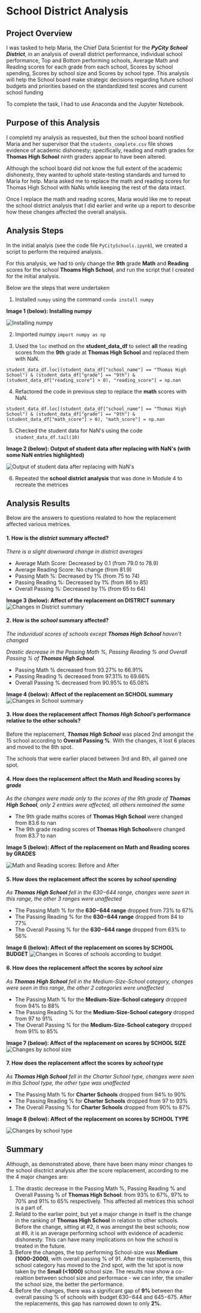 # School District Analysis

## Project Overview

I was tasked to help Maria, the Chief Data Scientist for the ***PyCity School District***, in an analysis of overall district performance, individual school performance, Top and Bottom performing schools, Average Math and Reading scores for each grade from each school, Scores by school spending, Scores by school size and Scores by school type. This analysis will help the School board make strategic decisions regarding future school budgets and priorities based on the standardized test scores and current school funding

To complete the task, I had to use Anaconda and the Jupyter Notebook.

## Purpose of this Analysis

I completd my analysis as requested, but then the school board notified Maria and her supervisor that the `students_complete.csv` file shows evidence of academic dishonesty; specifically, reading and math grades for **Thomas High School** ninth graders appear to have been altered. 

Although the school board did not know the full extent of the academic dishonesty, they wanted to uphold state-testing standards and turned to Maria for help. Maria asked me to replace the math and reading scores for Thomas High School with NaNs while keeping the rest of the data intact. 

Once I replace the math and reading scores, Maria would like me to repeat the school district analysis that I did earlier and write up a report to describe how these changes affected the overall analysis.

## Analysis Steps

In the initial analyis (see the code file `PyCitySchools.ipynb`), we created a script to perform the required analysis.

For this analysis, we had to only change the **9th** grade **Math** and **Reading** scores for the school **Thoams High School**, and run the script that I created for the initial analysis.

Below are the steps that were undertaken

1. Installed `numpy` using the command `conda install numpy`

**Image 1 (below): Installing numpy**

![Installing numpy](./Resources/Installing_numpy.png)

2. Imported numpy 
`import numpy as np`

3. Used the `loc` method on the **student_data_df** to select **all** the reading scores from the **9th** grade at **Thomas High School** and replaced them with NaN.
```
student_data_df.loc[(student_data_df["school_name"] == "Thomas High School") & (student_data_df["grade"] == "9th") & (student_data_df["reading_score"] > 0), "reading_score"] = np.nan
```
4. Refactored the code in previous step to replace the **math** scores with NaN.

```
student_data_df.loc[(student_data_df["school_name"] == "Thomas High School") & (student_data_df["grade"] == "9th") & (student_data_df["math_score"] > 0), "math_score"] = np.nan
```
5. Checked the student data for NaN's using the code `student_data_df.tail(10)`

**Image 2 (below): Output of student data after replacing with NaN's (with some NaN entries highlighted)**

![Output of student data after replacing with NaN's](./Resources/output_with_nans.png)

6. Repeated the **school district analysis** that was done in Module 4 to recreate the metrices

## Analysis Results

Below are the answers to questions realated to how the replacement affected various metrices.

#### 1. How is the ***district*** summary affected?

*There  is a slight downward change in district averages*
* Average Math Score:       Decreased by 0.1 (from 79.0 to 78.9)
* Average Reading Score:    No change (from 81.9)
* Passing Math %:           Decreased by 1% (from 75 to 74)
* Passing Reading %:        Decreased by 1% (from 86 to 85)
* Overall Passing %:        Decreased by 1% (from 65 to 64)

**Image 3 (below): Affect of the replacement on DISTRICT summary**
![Changes in District summary](./Resources/district_summary_before_and_after.png)


#### 2. How is the ***school*** summary affected?

*The induvidual scores of schools except ***Thomas High School*** haven't changed*

*Drastic decrease in the Passing Math %, Passing Reading % and Overall Passing % of ***Thomas High School***.*
* Passing Math % decreased from 93.27% to 66.91%
* Passing Reading % decreased from 97.31% to 69.66%
* Overall Passing % decreased from 90.95% to 65.08%

**Image 4 (below): Affect of the replacement on SCHOOL summary**
![Changes in School summary](./Resources/school_summary_before_and_after.png)


#### 3. How does the replacement affect ***Thomas High School’s*** performance relative to the other schools?
Before the replacement, ***Thomas High School*** was placed 2nd amongst the 15 school according to **Overall Passing %**. With the changes, it lost 6 places and moved to the 8th spot.

The schools that were earlier placed between 3rd and 8th, all gained one spot.

#### 4. How does the replacement affect the Math and Reading scores by ***grade***
*As the changes were made only to the scores of the 9th grade of **Thomas High School**, only 2 entries were affected, all others remained the same*
* The 9th grade maths scores of **Thomas High School** were changed from 83.6 to nan
* The 9th grade reading scores of **Thomas High School**were changed from 83.7 to nan 

**Image 5 (below): Affect of the replacement on Math and Reading scores by GRADES**

![Math and Reading scores: Before and After](./Resources/math_and_reading_scores_before_and_after.png)


#### 5. How does the replacement affect the scores by ***school spending***
*As **Thomas High School** fell in the $630-$644 range, changes were seen in this range, the other 3 ranges were unaffected*
* The  Passing Math % for the **$630-$644 range** dropped from 73% to 67%
* The Passing Reading % for the **$630-$644 range** dropped from 84 to 77%
* The Overall Passing % for the **$630-$644 range** dropped from 63% to 56%

**Image 6 (below): Affect of the replacement on scores by SCHOOL BUDGET**
![Changes in Scores of schools according to budget](./Resources/budget_summary_before_and_after.png)


#### 6.  How does the replacement affect the scores by ***school size***
*As **Thomas High School** fell in the Medium-Size-School category, changes were seen in this range, the other 2 categories were unaffected*
* The  Passing Math % for the **Medium-Size-School category** dropped from 94% to 88%
* The Passing Reading % for the **Medium-Size-School category** dropped from 97 to 91%
* The Overall Passing % for the **Medium-Size-School category** dropped from 91% to 85%

**Image 7 (below): Affect of the replacement on scores by SCHOOL SIZE**
![Changes by school size](./Resources/before_and_after_scores-by_school_size.png)


#### 7.  How does the replacement affect the scores by ***school type***
*As **Thomas High School** fell in the Charter School type, changes were seen in this School type, the other type was unaffected*
* The  Passing Math % for **Charter Schools** dropped from 94% to 90%
* The Passing Reading % for **Charter Schools** dropped from 97 to 93%
* The Overall Passing % for **Charter Schools** dropped from 90% to 87%

**Image 8 (below): Affect of the replacement on scores by SCHOOL TYPE**

![Changes by school type](./Resources/before_and_after_scores-by_school_type.png)

## Summary

Although, as demonstrated above, there have been many minor changes to the school disctrict analysis after the score replacement, according to me the 4 major changes are:
1. The drastic decrease in the Passing Math %, Passing Reading % and Overall Passing % of **Thomas High School**: from 93% to 67%, 97% to 70% and 91% to 65% respectively. This affected all metrices this school is a part of.
2. Relatd to the earlier point, but yet a major change in itself is the change in the ranking of **Thomas High School** in relation to other schools. Before the change, sitting at #2, it was amongst the best schools; now at #8, it is an average performing school with evidence of academic dishonesty. This can have many implications on how the school is treated in the future.
3. Before the changes, the top performing School-size was **Medium (1000-2000)**, with  overall passing % of 91. After the replacements, this school category has moved to the 2nd spot, with the 1st spot is now taken by the **Small (<1000)** school size. The results now show a co-realtion between school size and performace - we can infer, the smaller the school size, the better the performance. 
4. Before the changes, there was a significant  gap of **9%** between the overall passing % of schools with budget $630-$644 and $645-$675. After the replacements, this gap has narrowed down to only **2%**.